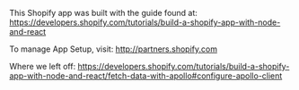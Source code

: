 This Shopify app was built with the guide found at: 
https://developers.shopify.com/tutorials/build-a-shopify-app-with-node-and-react

To manage App Setup, visit: 
http://partners.shopify.com

Where we left off: 
https://developers.shopify.com/tutorials/build-a-shopify-app-with-node-and-react/fetch-data-with-apollo#configure-apollo-client